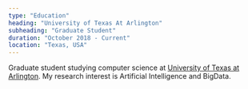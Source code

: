 ```yaml
---
type: "Education"
heading: "University of Texas At Arlington"
subheading: "Graduate Student"
duration: "October 2018 - Current"
location: "Texas, USA"
---
```


Graduate student studying computer science at <a href="https://www.uta.edu/uta/" target="_blank">University of Texas at Arlington</a>. My research interest is Artificial Intelligence and BigData.
